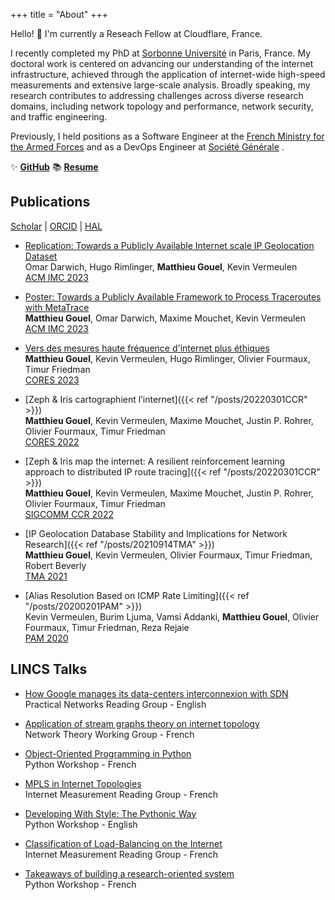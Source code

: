+++
title = "About"
+++

Hello! 👋 I'm currently a Reseach Fellow at Cloudflare, France. 

I recently completed my PhD at [Sorbonne Université](https://www.sorbonne-universite.fr/en) in Paris, France. 
My doctoral work is centered on advancing our understanding of the internet infrastructure, achieved through the application of internet-wide high-speed measurements and extensive large-scale analysis. Broadly speaking, my research contributes to addressing challenges across diverse research domains, including network topology and performance, network security, and traffic engineering.

Previously, I held positions as a Software Engineer at the [French Ministry for the Armed Forces](https://www.defense.gouv.fr) and as a DevOps Engineer at [Société Générale](https://www.societegenerale.com/en) .

✨ [**GitHub**](https://github.com/matthieugouel) 📚 [**Resume**](https://nbviewer.org/github/matthieugouel/resume/blob/main/main.pdf)

## Publications

[Scholar](https://scholar.google.fr/citations?user=Ltb5srIAAAAJ&hl=fr&oi=sra) | [ORCID](https://orcid.org/0000-0003-0579-7023) | [HAL](https://hal.archives-ouvertes.fr/search/index/?q=%2A&authIdHal_s=matthieu-gouel&sort=producedDate_tdate+desc)

* [Replication: Towards a Publicly Available Internet scale IP Geolocation Dataset](https://hal.science/hal-04215113/document)  
   Omar Darwich, Hugo Rimlinger, **Matthieu Gouel**, Kevin Vermeulen    
   [ACM IMC 2023](https://conferences.sigcomm.org/imc/2023/)

* [Poster: Towards a Publicly Available Framework to Process Traceroutes with MetaTrace](https://hal.science/hal-04218315v1/document)  
   **Matthieu Gouel**, Omar Darwich, Maxime Mouchet, Kevin Vermeulen  
   [ACM IMC 2023](https://conferences.sigcomm.org/imc/2023/)

* [Vers des mesures haute fréquence d'internet plus éthiques](https://hal.science/hal-04090683v1/document)  
   **Matthieu Gouel**, Kevin Vermeulen, Hugo Rimlinger, Olivier Fourmaux, Timur Friedman  
   [CORES 2023](https://coresalgotel2023.i3s.univ-cotedazur.fr/)

* [Zeph & Iris cartographient l’internet]({{< ref "/posts/20220301CCR" >}})  
   **Matthieu Gouel**, Kevin Vermeulen, Maxime Mouchet, Justin P. Rohrer, Olivier Fourmaux, Timur Friedman  
   [CORES 2022](https://sites.google.com/view/algotel-cores-2022/)

* [Zeph & Iris map the internet: A resilient reinforcement learning approach to distributed IP route tracing]({{< ref "/posts/20220301CCR" >}})  
   **Matthieu Gouel**, Kevin Vermeulen, Maxime Mouchet, Justin P. Rohrer, Olivier Fourmaux, Timur Friedman  
   [SIGCOMM CCR 2022](https://ccronline.sigcomm.org)

* [IP Geolocation Database Stability and Implications for Network Research]({{< ref "/posts/20210914TMA" >}})  
   **Matthieu Gouel**, Kevin Vermeulen, Olivier Fourmaux, Timur Friedman, Robert Beverly  
   [TMA 2021](https://tma.ifip.org)

* [Alias Resolution Based on ICMP Rate Limiting]({{< ref "/posts/20200201PAM" >}})  
   Kevin Vermeulen, Burim Ljuma, Vamsi Addanki, **Matthieu Gouel**, Olivier Fourmaux, Timur Friedman, Reza Rejaie  
   [PAM 2020](https://pam2020.cs.uoregon.edu)


## LINCS Talks

* [How Google manages its data-centers interconnexion with SDN](https://www.youtube.com/watch?v=yZPwBoXjwgs)  
  Practical Networks Reading Group - English

* [Application of stream graphs theory on internet topology](https://www.youtube.com/watch?v=tmlX9nufN-8&t=4s)  
   Network Theory Working Group - French

* [Object-Oriented Programming in Python](https://www.youtube.com/watch?v=xw_3erIudaM&t=2s)  
   Python Workshop - French

* [MPLS in Internet Topologies](https://www.youtube.com/watch?v=lTyAHubVF-I)  
   Internet Measurement Reading Group - French

* [Developing With Style: The Pythonic Way](https://www.youtube.com/watch?v=ygmoJz1A8Ig)  
   Python Workshop - English

* [Classification of Load-Balancing on the Internet](https://www.youtube.com/watch?v=tbEpqWaK75U&t=2s)  
   Internet Measurement Reading Group - French

* [Takeaways of building a research-oriented system](https://www.youtube.com/watch?v=ZdIgTk3vMOQ)  
   Python Workshop - French
